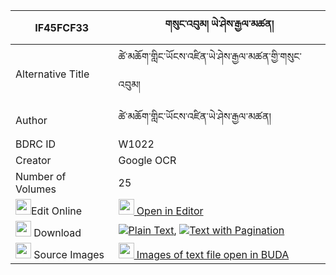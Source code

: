 |IF45FCF33|གསུང་འབུམ། ཡེ་ཤེས་རྒྱལ་མཚན། 
| --- | --- 
|Alternative Title |ཚེ་མཆོག་གླིང་ཡོངས་འཛིན་ཡེ་ཤེས་རྒྱལ་མཚན་གྱི་གསུང་འབུམ།
|Author| ཚེ་མཆོག་གླིང་ཡོངས་འཛིན་ཡེ་ཤེས་རྒྱལ་མཚན།
|BDRC ID | W1022
|Creator | Google OCR
|Number of Volumes| 25
|<img width="25" src="https://img.icons8.com/color/25/000000/edit-property.png">Edit Online| [<img width="25" src="https://avatars.githubusercontent.com/u/45091458?s=200&v=4"> Open in Editor](http://editor.openpecha.org/IF45FCF33)
|<img width="25" src="https://img.icons8.com/fluent/48/000000/download-2.png"/>  Download | [![](https://img.icons8.com/color/20/000000/txt.png)Plain Text](https://github.com/Openpecha/IF45FCF33/releases/download/v2/sungbum_yeshe_gyaltsen_plain_IF45FCF33.zip), [![](https://img.icons8.com/color/20/000000/txt.png)Text with Pagination](https://github.com/Openpecha/IF45FCF33/releases/download/v2/sungbum_yeshe_gyaltsen_pages_IF45FCF33.zip)
|<img width="25" src="https://img.icons8.com/plasticine/100/000000/pictures-folder.png"/>  Source Images | [<img width="25" src="https://library.bdrc.io/icons/BUDA-small.svg"> Images of text file open in BUDA](https://library.bdrc.io/show/bdr:W1022)